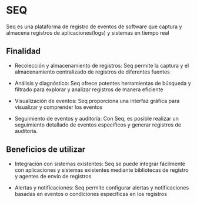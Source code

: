 # SEQ

Seq es una plataforma de registro de eventos de software que captura y almacena registros de aplicaciones(logs) y sistemas en tiempo real

## Finalidad

- Recolección y almacenamiento de registros: Seq permite la captura y el almacenamiento centralizado de registros de diferentes fuentes

- Análisis y diagnóstico: Seq ofrece potentes herramientas de búsqueda y filtrado para explorar y analizar registros de manera eficiente

- Visualización de eventos: Seq proporciona una interfaz gráfica para visualizar y comprender los eventos

- Seguimiento de eventos y auditoría: Con Seq, es posible realizar un seguimiento detallado de eventos específicos y generar registros de auditoría.

## Beneficios de utilizar

- Integración con sistemas existentes: Seq se puede integrar fácilmente con aplicaciones y sistemas existentes mediante bibliotecas de registro y agentes de envío de registros

- Alertas y notificaciones: Seq permite configurar alertas y notificaciones basadas en eventos o condiciones específicas en los registros

